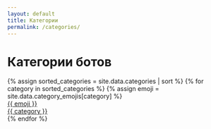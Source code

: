 ```yaml
---
layout: default
title: Категории
permalink: /categories/
---
```


<h1 class="page-title">Категории ботов</h1>

<div class="category-grid">
  {% assign sorted_categories = site.data.categories | sort %}
  {% for category in sorted_categories %}
    {% assign emoji = site.data.category_emojis[category] %}
    <a href="/category/{{ category | downcase | replace: ' ', '-' }}/" class="category-card">
      <div class="emoji">{{ emoji }}</div>
      <div class="category-name">{{ category }}</div>
    </a>
  {% endfor %}
</div>
